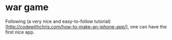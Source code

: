# war game
Following (a very nice and easy-to-follow tutorial)[http://codewithchris.com/how-to-make-an-iphone-app/], one can have the first nice app. 

